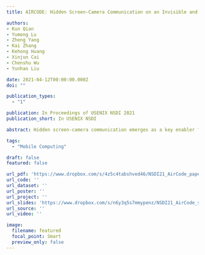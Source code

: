 ```yaml
---
title: AIRCODE: Hidden Screen-Camera Communication on an Invisible and Inaudible Dual Channel

authors:
- Kun Qian
- Yumeng Lu
- Zheng Yang
- Kai Zhang
- Kehong Huang
- Xinjun Cai
- Chenshu Wu
- Yunhao Liu

date: 2021-04-12T00:00:00.000Z
doi: ""

publication_types:
  - "1"

publication: In Proceedings of USENIX NSDI 2021
publication_short: In USENIX NSDI

abstract: Hidden screen-camera communication emerges as a key enabler for the next generation videos that allow side information, such as TV commercials, augmented contents, and even the video itself, to be delivered to machines during normal watching. To guarantee imperceptibility to human eyes, existing solutions have to sacrifice data rate and reliability enormously. This paper presents AIRCODE, a hidden screencamera communication system built upon invisible visual and inaudible audio dual channel. While ensuring great unobtrusiveness, AIRCODE achieves robust communication at a remarkably high rate of >1Mbps, for the first time, enabling imperceptible transmission of not only texts but also videos. AIRCODE makes two key technical contributions. First, AIRCODE takes the complementary advantages of video and audio channels by exploiting the reliable yet low-rate inaudible audio link as the control channel while the unreliable but high-rate visual link as the data channel. Second, AIRCODE incorporates visual odometry to accurately identify and track the captured screen, regardless of dynamic video contents and surrounding interference. Experiments on commercial monitors and smartphones demonstrate that AIRCODE significantly outperforms the state-of-the-art system, yielding a remarkable data rate of 1069 Kbps while with BER of 5%. 

tags:
  - "Mobile Computing"

draft: false
featured: false

url_pdf: 'https://www.dropbox.com/s/4z5c4tabshved46/NSDI21_AirCode_paper.pdf?dl=0'
url_code: ''
url_dataset: ''
url_poster: ''
url_project: ''
url_slides: 'https://www.dropbox.com/s/n6y3q5s7mmypenz/NSDI21_AirCode_slides.pptx?dl=0'
url_source: ''
url_video: ''

image:
  filename: featured
  focal_point: Smart
  preview_only: false
---
```


